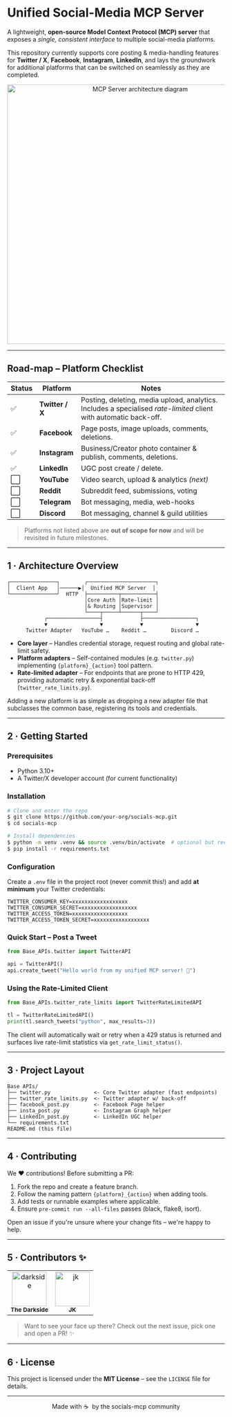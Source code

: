 # Unified Social-Media MCP Server

A lightweight, **open-source Model Context Protocol (MCP) server** that exposes a *single, consistent interface* to multiple social-media platforms.

This repository currently supports core posting & media-handling features for **Twitter / X**, **Facebook**, **Instagram**, **LinkedIn**, and lays the groundwork for additional platforms that can be switched on seamlessly as they are completed.

<div align="center">
  <img src="https://raw.githubusercontent.com/placeholder/socials-mcp/main/.github/hero.svg" width="600" alt="MCP Server architecture diagram"/>
</div>

---

## Road-map – Platform Checklist

| Status | Platform | Notes |
| ------ | -------- | ----- |
| ✅ | **Twitter / X** | Posting, deleting, media upload, analytics.<br/>Includes a specialised *rate-limited* client with automatic back-off. |
| ✅ | **Facebook** | Page posts, image uploads, comments, deletions. |
| ✅ | **Instagram** | Business/Creator photo container & publish, comments, deletions. |
| ✅ | **LinkedIn** | UGC post create / delete. |
| ⬜ | **YouTube** | Video search, upload & analytics *(next)* |
| ⬜ | **Reddit** | Subreddit feed, submissions, voting |
| ⬜ | **Telegram** | Bot messaging, media, web-hooks |
| ⬜ | **Discord** | Bot messaging, channel & guild utilities |

> Platforms not listed above are **out of scope for now** and will be revisited in future milestones.

---

## 1 · Architecture Overview

```
┌───────────────┐        ┌──────────────────────┐
│  Client App   │──────▶│  Unified MCP Server  │
└───────────────┘  HTTP  ├──────────┬───────────┤
                         │Core Auth │Rate-limit │
                         │& Routing │Supervisor │
                         └────┬─────┴──────┬────┘
            ┌─────────────────┤            ├─────────────────┐
            ▼                 ▼            ▼                 ▼
      Twitter Adapter   YouTube …    Reddit …        Discord …
```

* **Core layer** – Handles credential storage, request routing and global rate-limit safety.
* **Platform adapters** – Self-contained modules (e.g. `twitter.py`) implementing `{platform}_{action}` tool pattern.
* **Rate-limited adapter** – For endpoints that are prone to HTTP 429, providing automatic retry & exponential back-off (`twitter_rate_limits.py`).

Adding a new platform is as simple as dropping a new adapter file that subclasses the common base, registering its tools and credentials.

---

## 2 · Getting Started

### Prerequisites

* Python 3.10+
* A Twitter/X developer account (for current functionality)

### Installation

```bash
# Clone and enter the repo
$ git clone https://github.com/your-org/socials-mcp.git
$ cd socials-mcp

# Install dependencies
$ python -m venv .venv && source .venv/bin/activate  # optional but recommended
$ pip install -r requirements.txt
```

### Configuration

Create a `.env` file in the project root (never commit this!) and add **at minimum** your Twitter credentials:

```dotenv
TWITTER_CONSUMER_KEY=xxxxxxxxxxxxxxxxxx
TWITTER_CONSUMER_SECRET=xxxxxxxxxxxxxxxxxx
TWITTER_ACCESS_TOKEN=xxxxxxxxxxxxxxxxxx
TWITTER_ACCESS_TOKEN_SECRET=xxxxxxxxxxxxxxxxxx
```

### Quick Start – Post a Tweet

```python
from Base_APIs.twitter import TwitterAPI

api = TwitterAPI()
api.create_tweet("Hello world from my unified MCP server! 🎉")
```

### Using the Rate-Limited Client

```python
from Base_APIs.twitter_rate_limits import TwitterRateLimitedAPI

tl = TwitterRateLimitedAPI()
print(tl.search_tweets("python", max_results=3))
```

The client will automatically wait or retry when a 429 status is returned and surfaces live rate-limit statistics via `get_rate_limit_status()`.

---

## 3 · Project Layout

```
Base APIs/
├── twitter.py              <- Core Twitter adapter (fast endpoints)
├── twitter_rate_limits.py  <- Twitter adapter w/ back-off
├── facebook_post.py        <- Facebook Page helper
├── insta_post.py           <- Instagram Graph helper
├── LinkedIn_post.py        <- LinkedIn UGC helper
└── requirements.txt
README.md (this file)
```

---

## 4 · Contributing

We :heart: contributions!  Before submitting a PR:

1. Fork the repo and create a feature branch.
2. Follow the naming pattern `{platform}_{action}` when adding tools.
3. Add tests or runnable examples where applicable.
4. Ensure `pre-commit run --all-files` passes (black, flake8, isort).

Open an issue if you're unsure where your change fits – we're happy to help.

---

## 5 · Contributors ✨

<table>
  <tr>
    <td align="center"><img src="[https://avatars.githubusercontent.com/u/000000?v=4](https://avatars.githubusercontent.com/u/119799567?v=4)" width="80;" alt="darkside"/><br /><sub><b>The&nbsp;Darkside</b></sub></td>
    <td align="center"><img src="https://avatars.githubusercontent.com/u/000000?v=4" width="80;" alt="jk"/><br /><sub><b>JK</b></sub></td>
  </tr>
</table>

> Want to see your face up there? Check out the next issue, pick one and open a PR! ✨

---

## 6 · License

This project is licensed under the **MIT License** – see the `LICENSE` file for details.

---

<div align="center">
Made with ☕ &nbsp;by the socials-mcp community
</div>
